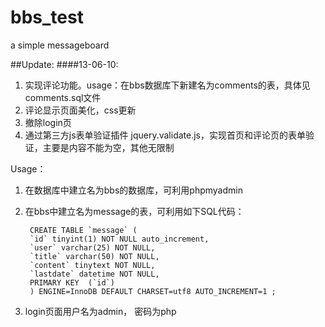 bbs_test
========

a simple messageboard

##Update:
####13-06-10:
1. 实现评论功能。usage：在bbs数据库下新建名为comments的表，具体见comments.sql文件
2. 评论显示页面美化，css更新
3. 撤除login页
4. 通过第三方js表单验证插件 jquery.validate.js，实现首页和评论页的表单验证，主要是内容不能为空，其他无限制

Usage：

1. 在数据库中建立名为bbs的数据库，可利用phpmyadmin
2. 在bbs中建立名为message的表，可利用如下SQL代码：
      
        CREATE TABLE `message` (
        `id` tinyint(1) NOT NULL auto_increment,
        `user` varchar(25) NOT NULL,
        `title` varchar(50) NOT NULL,
        `content` tinytext NOT NULL,
        `lastdate` datetime NOT NULL,
        PRIMARY KEY  (`id`)
        ) ENGINE=InnoDB DEFAULT CHARSET=utf8 AUTO_INCREMENT=1 ;

3. login页面用户名为admin， 密码为php
